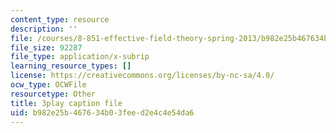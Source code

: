 ```yaml
---
content_type: resource
description: ''
file: /courses/8-851-effective-field-theory-spring-2013/b982e25b467634b03feed2e4c4e54da6_ogrcXqbvbL4.srt
file_size: 92287
file_type: application/x-subrip
learning_resource_types: []
license: https://creativecommons.org/licenses/by-nc-sa/4.0/
ocw_type: OCWFile
resourcetype: Other
title: 3play caption file
uid: b982e25b-4676-34b0-3fee-d2e4c4e54da6
---
```

